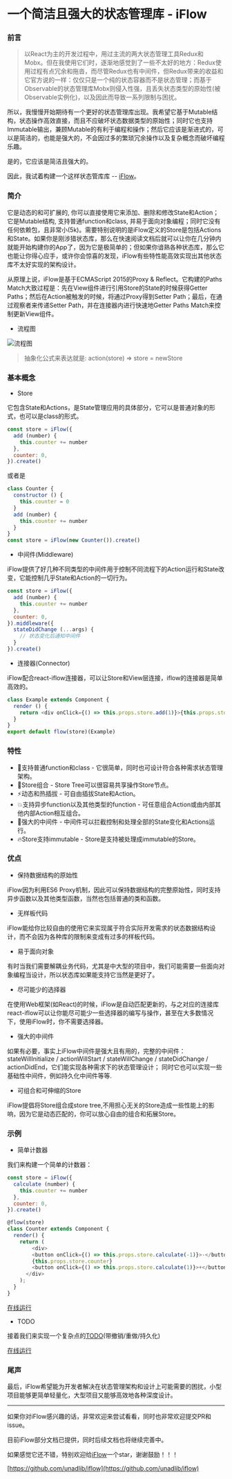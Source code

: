 # 一个简洁且强大的状态管理库 - iFlow

### 前言

> 以React为主的开发过程中，用过主流的两大状态管理工具Redux和Mobx。但在我使用它们时，逐渐地感觉到了一些不太好的地方：Redux使用过程有点冗余和拖沓，而尽管Redux也有中间件，但Redux带来的收益和它官方说的一样：仅仅只是一个纯的状态容器而不是状态管理；而基于Observable的状态管理库Mobx则侵入性强，且丢失状态类型的原始性(被Observable实例化)，以及因此而导致一系列限制与困扰。

所以，我慢慢开始期待有一个更好的状态管理库出现。我希望它基于Mutable结构，状态操作高效直接，而且不应破坏状态数据类型的原始性；同时它也支持Immutable输出，兼顾Mutable的有利于编程和操作；然后它应该是渐进式的，可以是简洁的，也能是强大的，不会因过多的繁琐冗余操作以及复杂概念而破坏编程乐趣。

是的，它应该是简洁且强大的。

因此，我试着构建一个这样状态管库库 -- [iFlow](https://github.com/unadlib/iflow)。

### 简介

它是动态的和可扩展的, 你可以直接使用它来添加、删除和修改State和Action；它是Mutable结构, 支持普通function和class, 并易于面向对象编程；同时它没有任何依赖包，且非常小(5k)。需要特别说明的是iFlow定义的Store是包括Actions和State。如果你是刚涉猎状态库，那么在快速阅读文档后就可以让你在几分钟内就能开始构建你的App了，因为它是极简单的；但如果你谙熟各种状态库，那么它也能让你得心应手，或许你会惊喜的发现，iFlow有些特性能高效实现出其他状态库不太好实现的架构设计。

从原理上说，iFlow是基于ECMAScript 2015的Proxy & Reflect。它构建的Paths Match大致过程是：先在View组件进行引用Store的State的时候获得Getter Paths；然后在Action被触发的时候，将通过Proxy得到Setter Path；最后，在通过观察者来传递Setter Path，并在连接器内进行快速地Getter Paths Match来控制更新View组件。

* 流程图

![流程图](https://raw.githubusercontent.com/unadlib/iflow/master/assets/flowChart.png)

> 抽象化公式来表达就是: action(store) => store = newStore

### 基本概念

* Store

它包含State和Actions，是State管理应用的具体部分，它可以是普通对象的形式，也可以是class的形式。

```javascript
const store = iFlow({
  add (number) {
    this.counter += number
  },
  counter: 0,
}).create()
```
或者是
```javascript
class Counter {
  constructor () {
    this.counter = 0
  }
  add (number) {
    this.counter += number
  }
}
const store = iFlow(new Counter()).create()
```

* 中间件(Middleware)

iFlow提供了好几种不同类型的中间件用于控制不同流程下的Action运行和State改变，它能控制几乎State和Action的一切行为。

```javascript
const store = iFlow({
  add (number) {
    this.counter += number
  },
  counter: 0,
}).middleware({
  stateDidChange (...args) {
    // 状态变化后通知中间件
  }
}).create()
```

* 连接器(Connector)

iFlow配合react-iflow连接器，可以让Store和View层连接，iflow的连接器是简单高效的。

```javascript
class Example extends Component {
  render () {
    return <div onClick={() => this.props.store.add(1)}>{this.props.store.counter}</div>
  }
}
export default flow(store)(Example)
```

### 特性
* 🎯支持普通function和class - 它很简单，同时也可设计符合各种需求状态管理架构。
* 🏬Store组合 - Store Tree可以很容易共享操作Store节点。
* ⚡动态和热插拔 - 可自由插拔State和Action。
* 💥支持异步function以及其他类型的function - 可任意组合Action或由内部其他内部Action相互组合。
* 🚀强大的中间件 - 中间件可以拦截控制和处理全部的State变化和Actions运行。
* 🔥Store支持immutable - Store是支持被处理成immutable的Store。

### 优点

* 保持数据结构的原始性

iFlow因为利用ES6 Proxy机制，因此可以保持数据结构的完整原始性，同时支持异步函数以及其他类型函数，当然也包括普通的类和函数。

* 无样板代码

iFlow能给你比较自由的使用它来实现属于符合实际开发需求的状态数据结构设计，而不会因为各种库的限制来变成有过多的样板代码。

* 易于面向对象

有时当我们需要解耦业务代码，尤其是中大型的项目中，我们可能需要一些面向对象编程当设计，所以状态库如果能支持它当然是更好了。

* 尽可能少的选择器

在使用Web框架(如React)的时候，iFlow是自动匹配更新的，与之对应的连接库react-iflow可以让你能尽可能少一些选择器的编写与操作，甚至在大多数情况下，使用iFlow时，你不需要选择器。

* 强大的中间件

如果有必要，事实上iFlow中间件是强大且有用的，完整的中间件：stateWillInitialize / actionWillStart / stateWillChange / stateDidChange / actionDidEnd，它们能实现各种需求下的状态管理设计； 同时它也可以实现一些基础性中间件，例如持久化中间件等等.

* 可组合和可伸缩的Store

iFlow提倡将Store组合成store tree,不用担心无关的Store造成一些性能上的影响，因为它是动态匹配的，你可以放心自由的组合和拓展Store。

### 示例

* 简单计数器

我们来构建一个简单的计数器：

```javascript
const store = iFlow({
  calculate (number) {
    this.counter += number
  },
  counter: 0,
}).create()

@flow(store)
class Counter extends Component {
  render() {
    return (
        <div>
        <button onClick={() => this.props.store.calculate(-1)}>-</button>
        {this.props.store.counter}
        <button onClick={() => this.props.store.calculate(1)}>+</button>
      </div>
    );
  }
}
```

[在线运行](https://jsfiddle.net/unadlib/03ukqj5L/)

* TODO

接着我们来实现一个复杂点的[TODO](https://github.com/unadlib/iflow/tree/master/examples/todo)(带撤销/重做/持久化)

[在线运行](https://jsfiddle.net/unadlib/6wabhdqp/)

### 尾声

最后，iFlow希望能为开发者解决在状态管理架构和设计上可能需要的困扰，小型项目能够更简单轻量化，大型项目又能够高效地各种深度设计。

---

如果你对iFlow感兴趣的话，非常欢迎来尝试看看，同时也非常欢迎提交PR和issue。

目前iFlow部分文档已提供，同时后续文档也将继续完善中。

如果感觉它还不错，特别欢迎给[iFlow](https://github.com/unadlib/iflow)一个star，谢谢鼓励！！！

[https://github.com/unadlib/iflow](https://github.com/unadlib/iflow)
